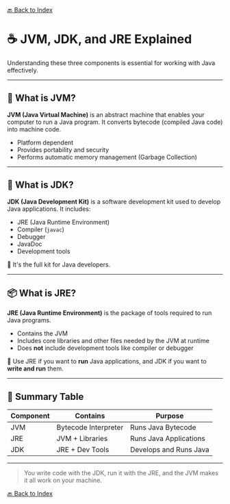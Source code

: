 [🔙 Back to Index](./index.md)

# ☕ JVM, JDK, and JRE Explained

Understanding these three components is essential for working with Java effectively.

---

## 🧠 What is JVM?

**JVM (Java Virtual Machine)** is an abstract machine that enables your computer to run a Java program. It converts bytecode (compiled Java code) into machine code.

- Platform dependent
- Provides portability and security
- Performs automatic memory management (Garbage Collection)

---

## 🔧 What is JDK?

**JDK (Java Development Kit)** is a software development kit used to develop Java applications. It includes:

- JRE (Java Runtime Environment)
- Compiler (`javac`)
- Debugger
- JavaDoc
- Development tools

🧱 It's the full kit for Java developers.

---

## 📦 What is JRE?

**JRE (Java Runtime Environment)** is the package of tools required to run Java programs.

- Contains the JVM
- Includes core libraries and other files needed by the JVM at runtime
- Does **not** include development tools like compiler or debugger

📌 Use JRE if you want to **run** Java applications, and JDK if you want to **write and run** them.

---

## 🔄 Summary Table

| Component | Contains | Purpose |
|----------|----------|---------|
| JVM      | Bytecode Interpreter | Runs Java Bytecode |
| JRE      | JVM + Libraries      | Runs Java Applications |
| JDK      | JRE + Dev Tools      | Develops and Runs Java |

---

> You write code with the JDK, run it with the JRE, and the JVM makes it all work on your machine.

[🔙 Back to Index](./index.md)